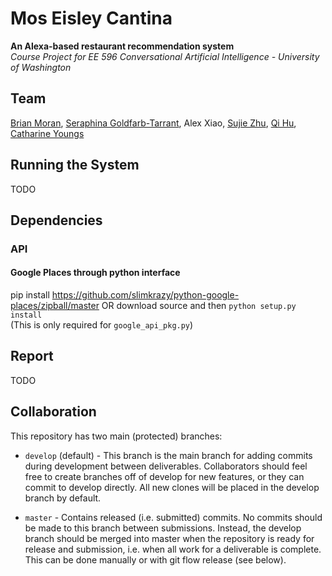 # Mos Eisley Cantina
**An Alexa-based restaurant recommendation system**  
_Course Project for EE 596 Conversational Artificial Intelligence - University of Washington_ 

## Team 
[Brian Moran](https://github.com/bpmoran), [Seraphina Goldfarb-Tarrant](https://github.com/seraphinatarrant), Alex Xiao, [Sujie Zhu](https://github.com/sujiezhu), [Qi Hu](https://github.com/eqiihuu), [Catharine Youngs](https://github.com/cyoungs)


## Running the System
 TODO

## Dependencies 
### API
#### Google Places through python interface
pip install https://github.com/slimkrazy/python-google-places/zipball/master OR download source and then `python setup.py install`  
(This is only required for `google_api_pkg.py`)

## Report 
TODO

## Collaboration
This repository has two main (protected) branches:

* `develop` (default) - This branch is the main branch for adding commits during development between deliverables. Collaborators should feel free to create branches off of develop for new features, or they can commit to develop directly. All new clones will be placed in the develop branch by default.

* `master` - Contains released (i.e. submitted) commits. No commits should be made to this branch between submissions. Instead, the develop branch should be merged into master when the repository is ready for release and submission, i.e. when all work for a deliverable is complete. This can be done manually or with git flow release (see below).



